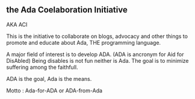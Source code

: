 the Ada Coelaboration Initiative
---
AKA ACI

This is the initiative to collaborate on blogs, advocacy and other
things to promote and educate about Ada, THE programming language.

A major field of interest is to develop ADA. (ADA is ancronym for
Aid for DisAbled) Being disables is not fun neither is Ada. The goal
is to minimize suffering among the faithfull.

ADA is the goal, Ada is the means.

Motto : Ada-for-ADA or ADA-from-Ada

